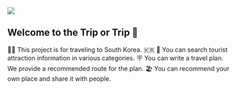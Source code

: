 <img src="https://capsule-render.vercel.app/api?type=waving&color=auto&height=200&section=header&text=Welcome to Trip or Trip&fontSize=90" />

## Welcome to the Trip or Trip 🙌


🙋‍♀️ This project is for traveling to South Korea. 🇰🇷
🚡 You can search tourist attraction information in various categories.
🪧 You can write a travel plan. We provide a recommended route for the plan.
🏖️ You can recommend your own place and share it with people.

